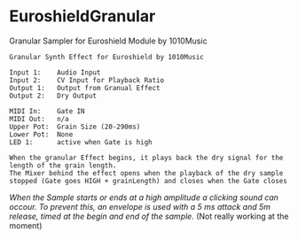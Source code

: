 # EuroshieldGranular
Granular Sampler for Euroshield Module by 1010Music

	Granular Synth Effect for Euroshield by 1010Music

	Input 1:	Audio Input
	Input 2:	CV Input for Playback Ratio
	Output 1:	Output from Granual Effect
	Output 2:	Dry Output

	MIDI In:	Gate IN
	MIDI Out:	n/a
	Upper Pot:	Grain Size (20-290ms)
	Lower Pot:	None
	LED 1:		active when Gate is high

	When the granular Effect begins, it plays back the dry signal for the length of the grain length.
	The Mixer behind the effect opens when the playback of the dry sample stopped (Gate goes HIGH + grainLength) and closes when the Gate closes

*When the Sample starts or ends at a high amplitude a clicking sound can occour. To prevent this, an envelope is used with a 5 ms attack and 5m release, timed at the begin and end of the sample.* (Not really working at the moment)
